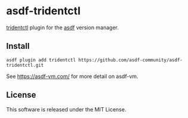 # asdf-tridentctl

[tridentctl](https://github.com/NetApp/trident) plugin for the [asdf](https://github.com/asdf-vm/asdf) version manager.

## Install

```
asdf plugin add tridentctl https://github.com/asdf-community/asdf-tridentctl.git
```

See https://asdf-vm.com/ for more detail on asdf-vm.

## License

This software is released under the MIT License.
